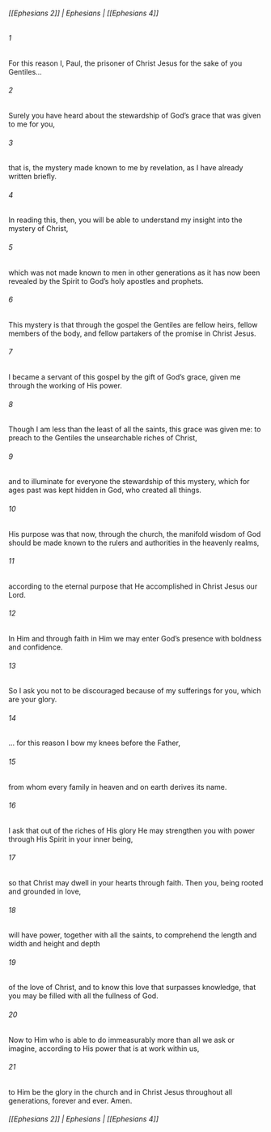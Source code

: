 ###### [[Ephesians 2]] | Ephesians | [[Ephesians 4]]

###### 1
For this reason I, Paul, the prisoner of Christ Jesus for the sake of you Gentiles...
###### 2
Surely you have heard about the stewardship of God’s grace that was given to me for you,
###### 3
that is, the mystery made known to me by revelation, as I have already written briefly.
###### 4
In reading this, then, you will be able to understand my insight into the mystery of Christ,
###### 5
which was not made known to men in other generations as it has now been revealed by the Spirit to God’s holy apostles and prophets.
###### 6
This mystery is that through the gospel the Gentiles are fellow heirs, fellow members of the body, and fellow partakers of the promise in Christ Jesus.
###### 7
I became a servant of this gospel by the gift of God’s grace, given me through the working of His power.
###### 8
Though I am less than the least of all the saints, this grace was given me: to preach to the Gentiles the unsearchable riches of Christ,
###### 9
and to illuminate for everyone the stewardship of this mystery, which for ages past was kept hidden in God, who created all things.
###### 10
His purpose was that now, through the church, the manifold wisdom of God should be made known to the rulers and authorities in the heavenly realms,
###### 11
according to the eternal purpose that He accomplished in Christ Jesus our Lord.
###### 12
In Him and through faith in Him we may enter God’s presence with boldness and confidence.
###### 13
So I ask you not to be discouraged because of my sufferings for you, which are your glory.
###### 14
... for this reason I bow my knees before the Father,
###### 15
from whom every family in heaven and on earth derives its name.
###### 16
I ask that out of the riches of His glory He may strengthen you with power through His Spirit in your inner being,
###### 17
so that Christ may dwell in your hearts through faith. Then you, being rooted and grounded in love,
###### 18
will have power, together with all the saints, to comprehend the length and width and height and depth
###### 19
of the love of Christ, and to know this love that surpasses knowledge, that you may be filled with all the fullness of God.
###### 20
Now to Him who is able to do immeasurably more than all we ask or imagine, according to His power that is at work within us,
###### 21
to Him be the glory in the church and in Christ Jesus throughout all generations, forever and ever. Amen.

###### [[Ephesians 2]] | Ephesians | [[Ephesians 4]]
